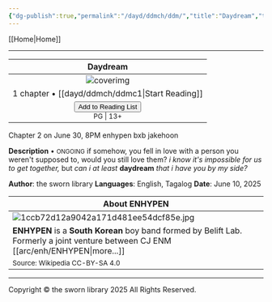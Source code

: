 ```yaml
---
{"dg-publish":true,"permalink":"/dayd/ddmch/ddm/","title":"Daydream","tags":["book"]}
---
```


[[Home\|Home]]

***

|                                                               Daydream                                                                |
| :-----------------------------------------------------------------------------------------------------------------------------------: |
|                                                      ![coverimg](/img/user/dayd/ddmstor/ddmcover.webp)                                                       |
|                                                 1 chapter • [[dayd/ddmch/ddmc1\|Start Reading]]                                                  |
| <button id="library-toggle" class="squared-button" onclick="toggleLibrary()">Add to Reading List</button><br><small>PG \| 13+</small> |

<div class="fake-button-container">
 <span class="fake-button">Chapter 2 on June 30, 8PM</span>
  <span class="fake-button">enhypen</span>
  <span class="fake-button">bxb</span>
  <span class="fake-button">jakehoon</span>
</div>

**Description** • <small>ONGOING</small>
if somehow, you fell in love with a person you weren't supposed to, would you still love them? *i know it's impossible for us to get together,* but *can i at least* **daydream** *that i have you by my side?*

**Author**: the sworn library
**Languages**: English, Tagalog
**Date**: June 10, 2025

| About ENHYPEN                                                                                                                 |
| ----------------------------------------------------------------------------------------------------------------------------- |
| ![1ccb72d12a9042a171d481ee54dcf85e.jpg](/img/user/assets/a%20storage/1ccb72d12a9042a171d481ee54dcf85e.jpg)                                                                                     |
| **ENHYPEN** is a **South Korean** boy band formed by Belift Lab. Formerly a joint venture between CJ ENM [[arc/enh/ENHYPEN\|more...]] |
| <small>Source: Wikipedia CC-BY-SA 4.0</small>                                                                                 |

***
Copyright © the sworn library 2025
All Rights Reserved.

<script src="https://starryxoxo.github.io/treeajmgar/src/helpers/user/scripts/list.js"></script> 
<script src="https://starryxoxo.github.io/treeajmgar/src/helpers/user/scripts/ffunction.js"></script>